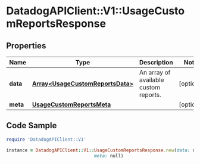 # DatadogAPIClient::V1::UsageCustomReportsResponse

## Properties

Name | Type | Description | Notes
------------ | ------------- | ------------- | -------------
**data** | [**Array&lt;UsageCustomReportsData&gt;**](UsageCustomReportsData.md) | An array of available custom reports. | [optional] 
**meta** | [**UsageCustomReportsMeta**](UsageCustomReportsMeta.md) |  | [optional] 

## Code Sample

```ruby
require 'DatadogAPIClient::V1'

instance = DatadogAPIClient::V1::UsageCustomReportsResponse.new(data: null,
                                 meta: null)
```


